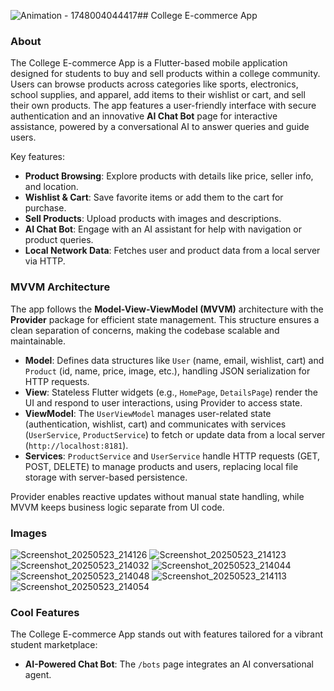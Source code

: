 ![Animation - 1748004044417](https://github.com/user-attachments/assets/a2fb5c18-2322-4b98-bf11-1bcf0d2445d6)## College E-commerce App

### About
The College E-commerce App is a Flutter-based mobile application designed for students to buy and sell products within a college community. Users can browse products across categories like sports, electronics, school supplies, and apparel, add items to their wishlist or cart, and sell their own products. The app features a user-friendly interface with secure authentication and an innovative **AI Chat Bot** page for interactive assistance, powered by a conversational AI to answer queries and guide users.

Key features:
- **Product Browsing**: Explore products with details like price, seller info, and location.
- **Wishlist & Cart**: Save favorite items or add them to the cart for purchase.
- **Sell Products**: Upload products with images and descriptions.
- **AI Chat Bot**: Engage with an AI assistant for help with navigation or product queries.
- **Local Network Data**: Fetches user and product data from a local server via HTTP.

### MVVM Architecture
The app follows the **Model-View-ViewModel (MVVM)** architecture with the **Provider** package for efficient state management. This structure ensures a clean separation of concerns, making the codebase scalable and maintainable.

- **Model**: Defines data structures like `User` (name, email, wishlist, cart) and `Product` (id, name, price, image, etc.), handling JSON serialization for HTTP requests.
- **View**: Stateless Flutter widgets (e.g., `HomePage`, `DetailsPage`) render the UI and respond to user interactions, using Provider to access state.
- **ViewModel**: The `UserViewModel` manages user-related state (authentication, wishlist, cart) and communicates with services (`UserService`, `ProductService`) to fetch or update data from a local server (`http://localhost:8181`).
- **Services**: `ProductService` and `UserService` handle HTTP requests (GET, POST, DELETE) to manage products and users, replacing local file storage with server-based persistence.

Provider enables reactive updates without manual state handling, while MVVM keeps business logic separate from UI code.

### Images
![Screenshot_20250523_214126](https://github.com/user-attachments/assets/09edb545-52d2-4ba5-a2db-a6a74f2254be)
![Screenshot_20250523_214123](https://github.com/user-attachments/assets/27232d1e-1f43-451a-82a9-2998a7efeeaa)
![Screenshot_20250523_214032](https://github.com/user-attachments/assets/a0f6b624-edf3-4b57-ade4-572e27b6bce9)
![Screenshot_20250523_214044](https://github.com/user-attachments/assets/07319c4c-9d65-44b8-bb67-f9e1997584bb)
![Screenshot_20250523_214048](https://github.com/user-attachments/assets/3343d012-529d-4c11-a063-d9a6529ccd8c)
![Screenshot_20250523_214113](https://github.com/user-attachments/assets/c0762776-5704-4d0a-be21-7a952f039b47) 
![Screenshot_20250523_214054](https://github.com/user-attachments/assets/1011ec69-1d75-430c-9323-370827aad6b6)

### Cool Features
The College E-commerce App stands out with features tailored for a vibrant student marketplace:

- **AI-Powered Chat Bot**: The `/bots` page integrates an AI conversational agent.
